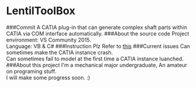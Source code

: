 LentilToolBox
===================================  
###Commit
A CATIA plug-in that can generate complex shaft parts within CATIA via COM interface automatically.
###About the source code
Project environment: VS Community 2015.<br /> 
Language: VB & C#
###Instruction
Plz Refer to [this](https://github.com/Lentil1016/LTB/blob/master/v1.1/Instruction_v1.1_cn.pdf)
###Current issues
Can sometimes make the CATIA instance crash.<br /> 
Can sometimes fail to model at the first time a CATIA instance luanched.
###About this project
I'm a mechanical major undergraduate, An amateur on programing stuff.<br /> 
I will make some progress soon. :)
